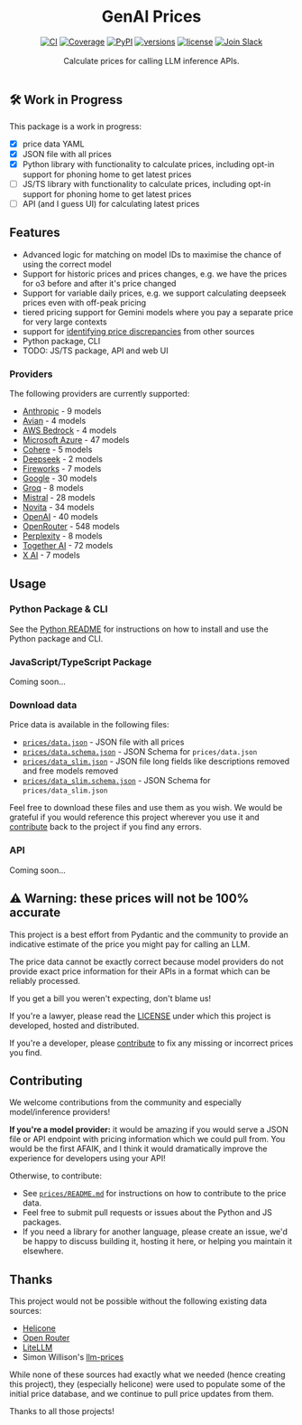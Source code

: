 <div align="center">
  <h1>GenAI Prices</h1>
</div>
<div align="center">
  <a href="https://github.com/pydantic/genai-prices/actions/workflows/ci.yml?query=branch%3Amain"><img src="https://github.com/pydantic/genai-prices/actions/workflows/ci.yml/badge.svg?event=push" alt="CI"></a>
  <a href="https://coverage-badge.samuelcolvin.workers.dev/redirect/pydantic/genai-prices"><img src="https://coverage-badge.samuelcolvin.workers.dev/pydantic/genai-prices.svg" alt="Coverage"></a>
  <a href="https://pypi.python.org/pypi/genai-prices"><img src="https://img.shields.io/pypi/v/genai-prices.svg" alt="PyPI"></a>
  <a href="https://github.com/pydantic/genai-prices"><img src="https://img.shields.io/pypi/pyversions/genai-prices.svg" alt="versions"></a>
  <a href="https://github.com/pydantic/genai-prices/blob/main/LICENSE"><img src="https://img.shields.io/github/license/pydantic/genai-prices.svg" alt="license"></a>
  <a href="https://logfire.pydantic.dev/docs/join-slack/"><img src="https://img.shields.io/badge/Slack-Join%20Slack-4A154B?logo=slack" alt="Join Slack" /></a>
</div>
<br/>
<div align="center">
  Calculate prices for calling LLM inference APIs.
</div>
<br/>

## 🛠️ Work in Progress

This package is a work in progress:
- [x] price data YAML
- [x] JSON file with all prices
- [x] Python library with functionality to calculate prices, including opt-in support for phoning home to get latest prices
- [ ] JS/TS library with functionality to calculate prices, including opt-in support for phoning home to get latest prices
- [ ] API (and I guess UI) for calculating latest prices

## Features

* Advanced logic for matching on model IDs to maximise the chance of using the correct model
* Support for historic prices and prices changes, e.g. we have the prices for o3 before and after it's price changed
* Support for variable daily prices, e.g. we support calculating deepseek prices even with off-peak pricing
* tiered pricing support for Gemini models where you pay a separate price for very large contexts
* support for [identifying price discrepancies](prices/README.md) from other sources
* Python package, CLI
* TODO: JS/TS package, API and web UI

### Providers

The following providers are currently supported:

[comment]: <> (providers-start)

* [Anthropic](prices/providers/anthropic.yml) - 9 models
* [Avian](prices/providers/avian.yml) - 4 models
* [AWS Bedrock](prices/providers/aws.yml) - 4 models
* [Microsoft Azure](prices/providers/azure.yml) - 47 models
* [Cohere](prices/providers/cohere.yml) - 5 models
* [Deepseek](prices/providers/deepseek.yml) - 2 models
* [Fireworks](prices/providers/fireworks.yml) - 7 models
* [Google](prices/providers/google.yml) - 30 models
* [Groq](prices/providers/groq.yml) - 8 models
* [Mistral](prices/providers/mistral.yml) - 28 models
* [Novita](prices/providers/novita.yml) - 34 models
* [OpenAI](prices/providers/openai.yml) - 40 models
* [OpenRouter](prices/providers/openrouter.yml) - 548 models
* [Perplexity](prices/providers/perplexity.yml) - 8 models
* [Together AI](prices/providers/together.yml) - 72 models
* [X AI](prices/providers/x_ai.yml) - 7 models

[comment]: <> (providers-end)

## Usage

### Python Package & CLI

See the [Python README](packages/python/README.md) for instructions on how to install and use the Python package and CLI.

### JavaScript/TypeScript Package

Coming soon...

### Download data

Price data is available in the following files:

- [`prices/data.json`](prices/data.json) - JSON file with all prices
- [`prices/data.schema.json`](prices/data.schema.json) - JSON Schema for `prices/data.json`
- [`prices/data_slim.json`](prices/data_slim.json) - JSON file long fields like descriptions removed and free models removed
- [`prices/data_slim.schema.json`](prices/data_slim.schema.json) - JSON Schema for `prices/data_slim.json`

Feel free to download these files and use them as you wish. We would be grateful if you would reference this
project wherever you use it and [contribute](#contributing) back to the project if you find any errors.

### API

Coming soon...

<h2 id="warning">⚠️ Warning: these prices will not be 100% accurate</h2>

This project is a best effort from Pydantic and the community to provide an indicative
estimate of the price you might pay for calling an LLM.

The price data cannot be exactly correct because model providers do not provide exact price information for their APIs
in a format which can be reliably processed.

If you get a bill you weren't expecting, don't blame us!

If you're a lawyer, please read the [LICENSE](https://github.com/pydantic/genai-prices/blob/main/LICENSE) under which this project is developed, hosted and distributed.

If you're a developer, please [contribute](#contributing) to fix any missing or incorrect prices you find.

## Contributing

We welcome contributions from the community and especially model/inference providers!

**If you're a model provider:** it would be amazing if you would serve a JSON file or API endpoint with
pricing information which we could pull from. You would be the first AFAIK, and I think it would
dramatically improve the experience for developers using your API!

Otherwise, to contribute:

- See [`prices/README.md`](prices) for instructions on how to contribute to the price data.
- Feel free to submit pull requests or issues about the Python and JS packages.
- If you need a library for another language, please create an issue, we'd be happy to discuss building it, hosting it here,
  or helping you maintain it elsewhere.

## Thanks

This project would not be possible without the following existing data sources:

- [Helicone](https://github.com/Helicone/helicone/tree/main/packages/cost)
- [Open Router](https://openrouter.ai/docs/api-reference/list-available-models)
- [LiteLLM](https://github.com/BerriAI/litellm/blob/main/model_prices_and_context_window.json)
- Simon Willison's [llm-prices](https://github.com/simonw/llm-prices/pull/7)

While none of these sources had exactly what we needed (hence creating this project), they (especially helicone) were used to populate some of the initial price database, and we continue to pull price updates from them.

Thanks to all those projects!
